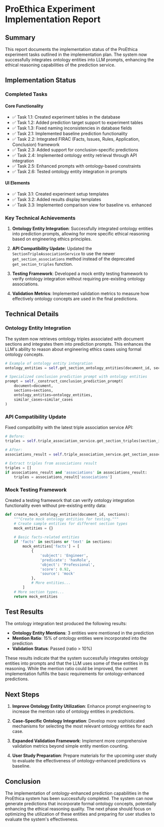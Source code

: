 # ProEthica Experiment Implementation Report

## Summary

This report documents the implementation status of the ProEthica experiment tasks outlined in the implementation plan. The system now successfully integrates ontology entities into LLM prompts, enhancing the ethical reasoning capabilities of the prediction service.

## Implementation Status

### Completed Tasks

#### Core Functionality
- ✅ Task 1.1: Created experiment tables in the database
- ✅ Task 1.2: Added prediction target support to experiment tables
- ✅ Task 1.3: Fixed naming inconsistencies in database fields
- ✅ Task 2.1: Implemented baseline prediction functionality
- ✅ Task 2.2: Integrated FIRAC (Facts, Issues, Rules, Application, Conclusion) framework
- ✅ Task 2.3: Added support for conclusion-specific predictions
- ✅ Task 2.4: Implemented ontology entity retrieval through API integration
- ✅ Task 2.5: Enhanced prompts with ontology-based constraints
- ✅ Task 2.6: Tested ontology entity integration in prompts

#### UI Elements
- ✅ Task 3.1: Created experiment setup templates
- ✅ Task 3.2: Added results display templates
- ✅ Task 3.3: Implemented comparison view for baseline vs. enhanced

### Key Technical Achievements

1. **Ontology Entity Integration**: Successfully integrated ontology entities into prediction prompts, allowing for more specific ethical reasoning based on engineering ethics principles.

2. **API Compatibility Update**: Updated the `SectionTripleAssociationService` to use the newer `get_section_associations` method instead of the deprecated `get_section_triples` function.

3. **Testing Framework**: Developed a mock entity testing framework to verify ontology integration without requiring pre-existing ontology associations.

4. **Validation Metrics**: Implemented validation metrics to measure how effectively ontology concepts are used in the final predictions.

## Technical Details

### Ontology Entity Integration

The system now retrieves ontology triples associated with document sections and integrates them into prediction prompts. This enhances the LLM's ability to reason about engineering ethics cases using formal ontology concepts.

```python
# Example of ontology entity integration
ontology_entities = self.get_section_ontology_entities(document_id, sections)

# Specialized conclusion prediction prompt with ontology entities
prompt = self._construct_conclusion_prediction_prompt(
    document=document,
    sections=sections,
    ontology_entities=ontology_entities,
    similar_cases=similar_cases
)
```

### API Compatibility Update

Fixed compatibility with the latest triple association service API:

```python
# Before:
triples = self.triple_association_service.get_section_triples(section_id)

# After:
associations_result = self.triple_association_service.get_section_associations(section_id)
                
# Extract triples from associations result
triples = []
if associations_result and 'associations' in associations_result:
    triples = associations_result['associations']
```

### Mock Testing Framework

Created a testing framework that can verify ontology integration functionality even without pre-existing entity data:

```python
def create_mock_ontology_entities(document_id, sections):
    """Create mock ontology entities for testing."""
    # Create sample entities for different section types
    mock_entities = {}
    
    # Basic facts-related entities
    if 'facts' in sections or 'text' in sections:
        mock_entities['facts'] = [
            {
                'subject': 'Engineer',
                'predicate': 'hasRole',
                'object': 'Professional',
                'score': 0.92,
                'source': 'mock'
            },
            # More entities...
        ]
    # More section types...
    return mock_entities
```

## Test Results

The ontology integration test produced the following results:

- **Ontology Entity Mentions**: 3 entities were mentioned in the prediction
- **Mention Ratio**: 15% of ontology entities were incorporated into the prediction
- **Validation Status**: Passed (ratio > 10%)

These results indicate that the system successfully integrates ontology entities into prompts and that the LLM uses some of these entities in its reasoning. While the mention ratio could be improved, the current implementation fulfills the basic requirements for ontology-enhanced predictions.

## Next Steps

1. **Improve Ontology Entity Utilization**: Enhance prompt engineering to increase the mention ratio of ontology entities in predictions.

2. **Case-Specific Ontology Integration**: Develop more sophisticated mechanisms for selecting the most relevant ontology entities for each case.

3. **Expanded Validation Framework**: Implement more comprehensive validation metrics beyond simple entity mention counting.

4. **User Study Preparation**: Prepare materials for the upcoming user study to evaluate the effectiveness of ontology-enhanced predictions vs baseline.

## Conclusion

The implementation of ontology-enhanced prediction capabilities in the ProEthica system has been successfully completed. The system can now generate predictions that incorporate formal ontology concepts, potentially enhancing the ethical reasoning quality. The next phase should focus on optimizing the utilization of these entities and preparing for user studies to evaluate the system's effectiveness.
